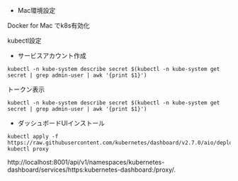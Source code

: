 - Mac環境設定

Docker for Mac でk8s有効化

kubectl設定

- サービスアカウント作成
```
kubectl -n kube-system describe secret $(kubectl -n kube-system get secret | grep admin-user | awk '{print $1}')
```
トークン表示
```
kubectl -n kube-system describe secret $(kubectl -n kube-system get secret | grep admin-user | awk '{print $1}')
```

- ダッシュボードUIインストール

```
kubectl apply -f https://raw.githubusercontent.com/kubernetes/dashboard/v2.7.0/aio/deploy/recommended.yaml
kubectl proxy
```

http://localhost:8001/api/v1/namespaces/kubernetes-dashboard/services/https:kubernetes-dashboard:/proxy/.

